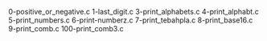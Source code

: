 0-positive_or_negative.c
1-last_digit.c
3-print_alphabets.c
4-print_alphabt.c
5-print_numbers.c
6-print-numberz.c
7-print_tebahpla.c
8-print_base16.c
9-print_comb.c
100-print_comb3.c
